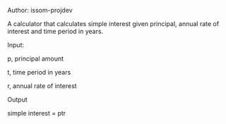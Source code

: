 Author: issom-projdev

A calculator that calculates simple interest given principal, annual rate of interest and time period in years.

Input:

p, principal amount

t, time period in years

r, annual rate of interest

Output

simple interest = ptr
